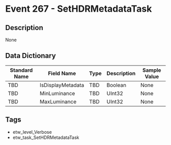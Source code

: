 # Event 267 - SetHDRMetadataTask

## Description
None

## Data Dictionary
|Standard Name|Field Name|Type|Description|Sample Value|
|---|---|---|---|---|
|TBD|IsDisplayMetadata|TBD|Boolean|None|None|
|TBD|MinLuminance|TBD|UInt32|None|None|
|TBD|MaxLuminance|TBD|UInt32|None|None|

## Tags
* etw_level_Verbose
* etw_task_SetHDRMetadataTask